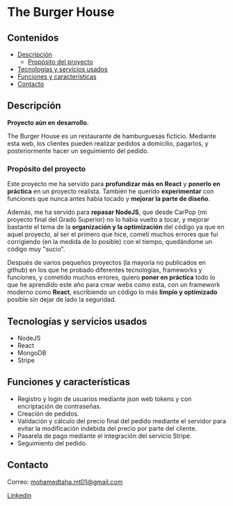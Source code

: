 # The Burger House

## Contenidos

- [Descripción](#descripción)
  - [Propósito del proyecto](#propósito-del-proyecto)
- [Tecnologías y servicios usados](#tecnologías-y-servicios-usados)
- [Funciones y características](#funciones-y-características)
- [Contacto](#contacto)

## Descripción

**Proyecto aún en desarrollo.**

<!-- captura y link a web -->

The Burger House es un restaurante de hamburguesas ficticio. Mediante esta web, los clientes pueden realizar pedidos a domicilio, pagarlos, y posteriormente hacer un seguimiento del pedido.

### Propósito del proyecto

Este proyecto me ha servido para **profundizar más en React** y **ponerlo en práctica** en un proyecto realista. También he querido **experimentar** con funciones que nunca antes había tocado y **mejorar la parte de diseño**.

Además, me ha servido para **repasar NodeJS**, que desde CarPop (mi proyecto final del Grado Superior) no lo había vuelto a tocar, y mejorar bastante el tema de la **organización y la optimización** del código ya que en aquel proyecto, al ser el primero que hice, cometí muchos errores que fui corrigiendo (en la medida de lo posible) con el tiempo, quedándome un código muy "sucio".

Después de varios pequeños proyectos (la mayoría no publicados en github) en los que he probado diferentes tecnologías, frameworks y funciones, y cometido muchos errores, quiero **poner en práctica** todo lo que he aprendido este año para crear webs como esta, con un framework moderno como **React**, escribiendo un código lo más **limpio y optimizado** posible sin dejar de lado la seguridad.

## Tecnologías y servicios usados

- NodeJS
- React
- MongoDB
- Stripe

## Funciones y características

- Registro y login de usuarios mediante json web tokens y con encriptación de contraseñas.
- Creación de pedidos.
- Validación y cálculo del precio final del pedido mediante el servidor para evitar la modificación indebida del precio por parte del cliente.
- Pasarela de pago mediante el integración del servicio Stripe.
- Seguimiento del pedido.

## Contacto

Correo: mohamedtaha.mt01@gmail.com

[Linkedin](https://es.linkedin.com/in/mohammed-taha-hasan)
